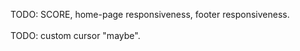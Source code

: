 TODO: SCORE, home-page responsiveness, footer responsiveness.
<br/><br/>
TODO: custom cursor "maybe".
<br/><br/>
